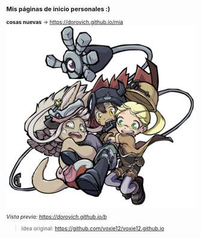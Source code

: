 ### Mis páginas de inicio personales :)

**cosas nuevas** -> https://dorovich.github.io/mia
![](mia/imgs/riko_gang.png)

_Vista previa: https://dorovich.github.io/b_
> Idea original: https://github.com/voxie12/voxie12.github.io 
